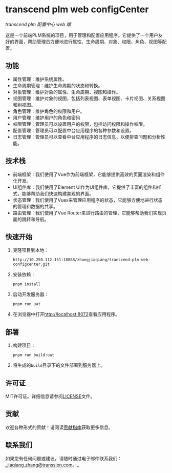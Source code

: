 # transcend plm web configCenter

_transcend plm 配置中心 web 端_

这是一个前端PLM系统的项目，用于管理和配置应用程序。它提供了一个用户友好的界面，帮助管理员方便地进行属性、生命周期、对象、权限、角色、视图等配置。

## 功能

- 属性管理：维护系统属性。
- 生命周期管理：维护生命周期的状态和转换。
- 对象管理：维护对象的属性、生命周期、视图和操作。
- 视图管理：维护对象的视图，包括列表视图、表单视图、卡片视图、关系视图和树视图。
- 角色管理：维护角色的权限和用户。
- 用户管理：维护用户的角色和密码
- 权限管理：管理员可以设置用户的权限，包括访问权限和操作权限。
- 配置管理：管理员可以配置中台应用程序的各种参数和设置。
- 日志管理：管理员可以查看中台应用程序的日志信息，以便排查问题和分析性能。

## 技术栈

- 前端框架：我们使用了Vue作为前端框架，它能够提供高效的页面渲染和组件化开发。
- UI组件库：我们使用了Element UI作为UI组件库，它提供了丰富的组件和样式，能够帮助我们快速构建美观的界面。
- 状态管理：我们使用了Vuex来管理应用程序的状态，它能够方便地进行状态的管理和数据的共享。
- 路由管理：我们使用了Vue Router来进行路由的管理，它能够帮助我们实现页面的跳转和导航。

## 快速开始

1. 克隆项目到本地：

   ```
   http://10.250.112.151:18888/zhangjiaqiang/transcend-plm-web-configcenter.git
   ```

2. 安装依赖：

   ```
   pnpm install
   ```

3. 启动开发服务器：

   ```
   pnpm run uat
   ```

4. 在浏览器中打开[http://localhost:8072](http://localhost:8072)查看应用程序。

## 部署

1. 构建项目：

   ```
   pnpm run build:uat
   ```

2. 将生成的`build`目录下的文件部署到服务器上。

## 许可证

MIT许可证。详细信息请参阅[LICENSE](https://github.com/your/repo/blob/master/LICENSE)文件。

## 贡献

欢迎各种形式的贡献！请阅读[贡献指南](https://github.com/your/repo/blob/master/CONTRIBUTING.md)获取更多信息。

## 联系我们

如果您有任何问题或建议，请随时通过电子邮件联系我们：_jiaqiang.zhang@transsion.com。_
